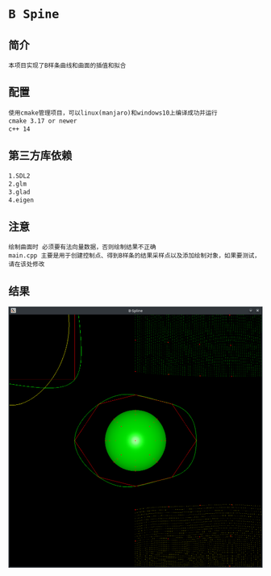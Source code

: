 `B Spine`
==========================================
## 简介
    本项目实现了B样条曲线和曲面的插值和拟合
## 配置
    使用cmake管理项目，可以linux(manjaro)和windows10上编译成功并运行
    cmake 3.17 or newer
    c++ 14
## 第三方库依赖
    1.SDL2
    2.glm
    3.glad
    4.eigen
## 注意
    绘制曲面时 必须要有法向量数据，否则绘制结果不正确
    main.cpp 主要是用于创建控制点、得到B样条的结果采样点以及添加绘制对象，如果要测试，请在该处修改
## 结果
![example](./pics/result1.png)
